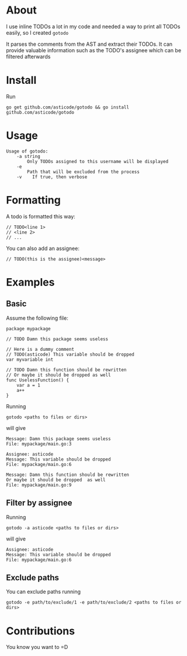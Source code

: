 # About

I use inline TODOs a lot in my code and needed a way to print all TODOs easily, so I created `gotodo`

It parses the comments from the AST and extract their TODOs. It can provide valuable information such as the TODO's assignee which can be filtered afterwards

# Install

Run 

    go get github.com/asticode/gotodo && go install github.com/asticode/gotodo
    
# Usage

    Usage of gotodo:
        -a string
            Only TODOs assigned to this username will be displayed
        -e
            Path that will be excluded from the process
        -v    If true, then verbose
        
# Formatting

A todo is formatted this way:

    // TODO<line 1>
    // <line 2>
    // ...
       
You can also add an assignee:

    // TODO(this is the assignee)<message>
        
# Examples
## Basic

Assume the following file:

    package mypackage
    
    // TODO Damn this package seems useless
    
    // Here is a dummy comment
    // TODO(asticode) This variable should be dropped
    var myvariable int
    
    // TODO Damn this function should be rewritten
    // Or maybe it should be dropped as well
    func UselessFunction() {
    	var a = 1
    	a++
    }
    
Running

    gotodo <paths to files or dirs>
    
will give

    Message: Damn this package seems useless
    File: mypackage/main.go:3
    
    Assignee: asticode
    Message: This variable should be dropped
    File: mypackage/main.go:6
    
    Message: Damn this function should be rewritten
    Or maybe it should be dropped  as well
    File: mypackage/main.go:9
    
## Filter by assignee

Running

    gotodo -a asticode <paths to files or dirs>
    
will give

    Assignee: asticode
    Message: This variable should be dropped
    File: mypackage/main.go:6
 
## Exclude paths
    
You can exclude paths running

    gotodo -e path/to/exclude/1 -e path/to/exclude/2 <paths to files or dirs>
    
# Contributions

You know you want to =D
